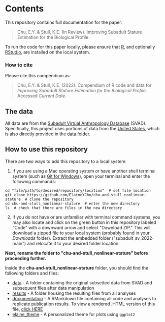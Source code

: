 # Contents

This repository contains full documentation for the paper:
> Chu, E.Y. & Stull, K.E. (In Review). Improving Subadult Stature Estimation for the Biological Profile.

To run the code for this paper locally, please ensure that [R](https://cran.r-project.org/), and optionally [RStudio](https://www.rstudio.com/), are installed on the local system. 

### How to cite
Please cite this compendium as:
> Chu, E.Y. & Stull, K.E. (2022). Compendium of R code and data for *Improving Subadult Stature Estimation for the Biological Profile.* Accessed *Current Date*.

## The data
All data are from the [Subadult Virtual Anthropology Database](https://zenodo.org/communities/svad) (SVAD). Specifically, this project uses portions of data from the [United States](https://zenodo.org/record/5193208#.YmWLkdrMLao), which is also directly provided in the [data folder](data).

## How to use this repository
There are two ways to add this repository to a local system:  

1. If you are using a Mac operating system or have another shell terminal system (such as [Git for Windows](https://gitforwindows.org/)), open your terminal and enter the following commands:
  
  ```console
cd "file/path/to/desired/repository/location"  # set file location 
git clone https://github.com/ElaineYChu/chu-and-stull_nonlinear-stature  # clone the repository
cd chu-and-stull_nonlinear-stature  # enter the new directory
ls  # check that there are files in the new directory
```

2. If you do not have or are unfamiliar with terminal command systems, you may also locate and click on the green button in this repository labeled "Code" with a downward arrow and select "Download ZIP." This will download a zipped file to your local system (probably found in your *Downloads* folder). Extract the embedded folder ("subadult_sv_2022-main") and relocate it to your desired folder location. 

**Next, rename the folder to "chu-and-stull_nonlinear-stature" before proceeding further.**  

Inside the **chu-and-stull_nonlinear-stature** folder, you should find the following folders and files:  

* [data](data) - A folder containing the original subsetted data from SVAD and subsequent files after data manipulation  
* [results](results) - A folder housing the resulting files from all analyses  
* [documentation](chu-and-stull_nonlinear-stature_vignette.Rmd) - A RMarkdown file containing all code and analyses to replicate publication results. To view a rendered .HTML version of this file, [click HERE](https://rpubs.com/elainechu/chu-and-stull_nonlinear-stature)  
* [elaine_theme](elaine_theme.R) - A personalized theme for plots using `ggplot2`  












